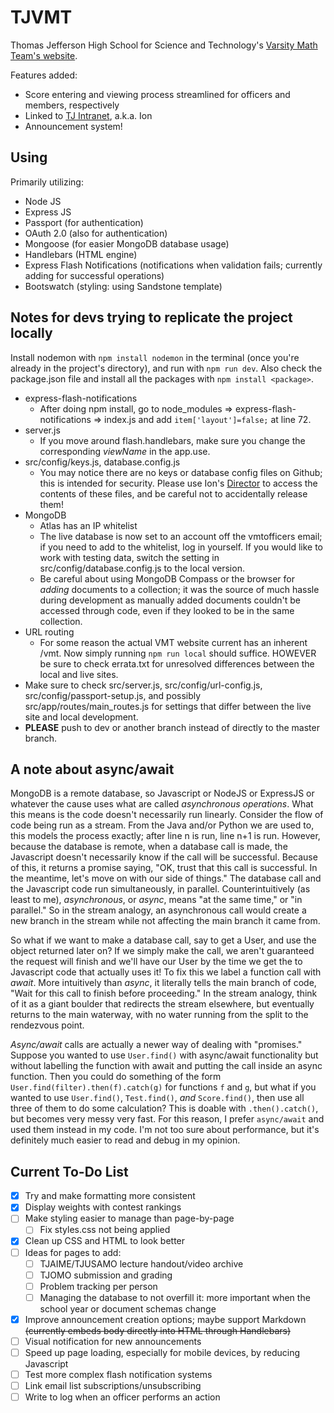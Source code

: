 # TJVMT
Thomas Jefferson High School for Science and Technology's [Varsity Math Team's website](https://activities.tjhsst.edu/vmt/).

Features added:
* Score entering and viewing process streamlined for officers and members, respectively
* Linked to [TJ Intranet](https://ion.tjhsst.edu), a.k.a. Ion
* Announcement system!
## Using
Primarily utilizing:
* Node JS
* Express JS
* Passport (for authentication)
* OAuth 2.0 (also for authentication)
* Mongoose (for easier MongoDB database usage)
* Handlebars (HTML engine)
* Express Flash Notifications (notifications when validation fails; currently adding for successful operations)
* Bootswatch (styling: using Sandstone template)
## Notes for devs trying to replicate the project locally
Install nodemon with `npm install nodemon` in the terminal (once you're already in the project's directory), and run with `npm run dev`. Also check the package.json file and install all the packages with `npm install <package>`.
* express-flash-notifications
  * After doing npm install, go to node_modules => express-flash-notifications => index.js and add `item['layout']=false;` at line 72.
* server.js
  * If you move around flash.handlebars, make sure you change the corresponding *viewName* in the app.use.
* src/config/keys.js, database.config.js
  * You may notice there are no keys or database config files on Github; this is intended for security. Please use Ion's [Director](http://director.tjhsst.edu) to access the contents of these files, and be careful not to accidentally release them!
* MongoDB
  * Atlas has an IP whitelist
  * The live database is now set to an account off the vmtofficers email; if you need to add to the whitelist, log in yourself. If you would like to work with testing data, switch the setting in src/config/database.config.js to the local version.
  * Be careful about using MongoDB Compass or the browser for *adding* documents to a collection; it was the source of much hassle during development as manually added documents couldn't be accessed through code, even if they looked to be in the same collection.
* URL routing
  * For some reason the actual VMT website current has an inherent /vmt. Now simply running `npm run local` should suffice. HOWEVER be sure to check errata.txt for unresolved differences between the local and live sites.
* Make sure to check src/server.js, src/config/url-config.js, src/config/passport-setup.js, and possibly src/app/routes/main_routes.js for settings that differ between the live site and local development.
* **PLEASE** push to dev or another branch instead of directly to the master branch.
## A note about async/await
MongoDB is a remote database, so Javascript or NodeJS or ExpressJS or whatever the cause uses what are called *asynchronous operations*. What this means is the code doesn't necessarily run linearly. Consider the flow of code being run as a stream. From the Java and/or Python we are used to, this models the process exactly; after line n is run, line n+1 is run. However, because the database is remote, when a database call is made, the Javascript doesn't necessarily know if the call will be successful. Because of this, it returns a promise saying, "OK, trust that this call is successful. In the meantime, let's move on with our side of things." The database call and the Javascript code run simultaneously, in parallel. Counterintuitively (as least to me), *asynchronous*, or *async*, means "at the same time," or "in parallel." So in the stream analogy, an asynchronous call would create a new branch in the stream while not affecting the main branch it came from.

So what if we want to make a database call, say to get a User, and use the object returned later on? If we simply make the call, we aren't guaranteed the request will finish and we'll have our User by the time we get the to Javascript code that actually uses it! To fix this we label a function call with *await*. More intuitively than *async*, it literally tells the main branch of code, "Wait for this call to finish before proceeding." In the stream analogy, think of it as a giant boulder that redirects the stream elsewhere, but eventually returns to the main waterway, with no water running from the split to the rendezvous point.

*Async/await* calls are actually a newer way of dealing with "promises." Suppose you wanted to use `User.find()` with async/await functionality but without labelling the function with await and putting the call inside an async function. Then you could do something of the form `User.find(filter).then(f).catch(g)` for functions `f` and `g`, but what if you wanted to use `User.find()`, `Test.find()`, *and* `Score.find()`, then use all three of them to do some calculation? This is doable with `.then().catch()`, but becomes very messy very fast. For this reason, I prefer `async/await` and used them instead in my code. I'm not too sure about performance, but it's definitely much easier to read and debug in my opinion.
## Current To-Do List
* [x] Try and make formatting more consistent
* [x] Display weights with contest rankings
* [ ] Make styling easier to manage than page-by-page
  * [ ] Fix styles.css not being applied
* [x] Clean up CSS and HTML to look better
* [ ] Ideas for pages to add:
  * [ ] TJAIME/TJUSAMO lecture handout/video archive
  * [ ] TJOMO submission and grading
  * [ ] Problem tracking per person
  * [ ] Managing the database to not overfill it: more important when the school year or document schemas change
* [x] Improve announcement creation options; maybe support Markdown ~~(currently embeds body directly into HTML through Handlebars)~~
* [ ] Visual notification for new announcements
* [ ] Speed up page loading, especially for mobile devices, by reducing Javascript
* [ ] Test more complex flash notification systems
* [ ] Link email list subscriptions/unsubscribing
* [ ] Write to log when an officer performs an action
